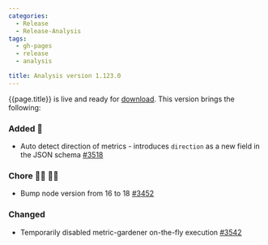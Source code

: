 ```yaml
---
categories:
  - Release
  - Release-Analysis
tags:
  - gh-pages
  - release
  - analysis

title: Analysis version 1.123.0
---
```


{{page.title}} is live and ready for [download](https://github.com/MaibornWolff/codecharta/releases/tag/ana-1.123.0).
This version brings the following:

### Added 🚀

- Auto detect direction of metrics - introduces `direction` as a new field in the JSON schema [#3518](https://github.com/MaibornWolff/codecharta/pull/3518)

### Chore 👨‍💻 👩‍💻

- Bump node version from 16 to 18 [#3452](https://github.com/MaibornWolff/codecharta/pull/3452)

### Changed

- Temporarily disabled metric-gardener on-the-fly execution [#3542](https://github.com/MaibornWolff/codecharta/pull/3542)
